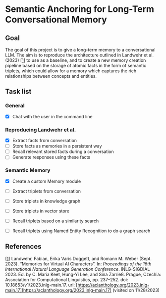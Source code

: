 # Semantic Anchoring for Long-Term Conversational Memory

## Goal
The goal of this project is to give a long-term memory to a conversational LLM. The aim is to reproduce the architecture outlined in Landwehr et al. (2023) [[1](#references)] to use as a baseline, and to create a new memory creation pipeline based on the storage of atomic facts in the form of semantic triplets, which could allow for a memory which captures the rich relationships between concepts and entities.



## Task list

### General
- [x] Chat with the user in the command line

### Reproducing Landwehr et al.
- [x] Extract facts from conversation
- [ ] Store facts as memories in a persistent way
- [ ] Recall relevant stored facts during a conversation
- [ ] Generate responses using these facts

### Semantic Memory
- [x] Create a custom Memory module
- [ ] Extract triplets from conversation
- [ ] Store triplets in knowledge graph
- [ ] Store triplets in vector store
- [ ] Recall triplets based on a similarity search
- [ ] Recall triplets using Named Entity Recognition to do a graph search


## References
[[1](#goal)] Landwehr, Fabian, Erika Varis Doggett, and Romann M. Weber (Sept. 2023). “Memories for Virtual AI Characters”. In: *Proceedings of the 16th International Natural Language Generation Conference*. INLG-SIGDIAL 2023. Ed. by C. Maria Keet, Hung-Yi Lee, and Sina Zarrieß. Prague, Czechia: Association for Computational Linguistics, pp. 237–252. doi: 10.18653/v1/2023.inlg-main.17. url: [https://aclanthology.org/2023.inlg-main.17](https://aclanthology.org/2023.inlg-main.17) (visited on 11/28/2023)